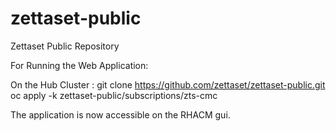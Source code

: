 # zettaset-public
Zettaset Public Repository

For Running the Web Application:

On the Hub Cluster :
git clone https://github.com/zettaset/zettaset-public.git
oc apply -k zettaset-public/subscriptions/zts-cmc

The application is now accessible on the RHACM gui.
